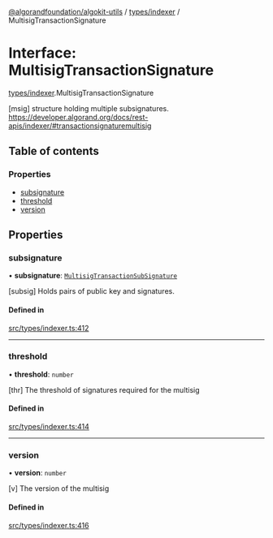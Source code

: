 [@algorandfoundation/algokit-utils](../README.md) / [types/indexer](../modules/types_indexer.md) / MultisigTransactionSignature

# Interface: MultisigTransactionSignature

[types/indexer](../modules/types_indexer.md).MultisigTransactionSignature

[msig] structure holding multiple subsignatures. https://developer.algorand.org/docs/rest-apis/indexer/#transactionsignaturemultisig

## Table of contents

### Properties

- [subsignature](types_indexer.MultisigTransactionSignature.md#subsignature)
- [threshold](types_indexer.MultisigTransactionSignature.md#threshold)
- [version](types_indexer.MultisigTransactionSignature.md#version)

## Properties

### subsignature

• **subsignature**: [`MultisigTransactionSubSignature`](types_indexer.MultisigTransactionSubSignature.md)

[subsig] Holds pairs of public key and signatures.

#### Defined in

[src/types/indexer.ts:412](https://github.com/algorandfoundation/algokit-utils-ts/blob/main/src/types/indexer.ts#L412)

___

### threshold

• **threshold**: `number`

[thr] The threshold of signatures required for the multisig

#### Defined in

[src/types/indexer.ts:414](https://github.com/algorandfoundation/algokit-utils-ts/blob/main/src/types/indexer.ts#L414)

___

### version

• **version**: `number`

[v] The version of the multisig

#### Defined in

[src/types/indexer.ts:416](https://github.com/algorandfoundation/algokit-utils-ts/blob/main/src/types/indexer.ts#L416)
